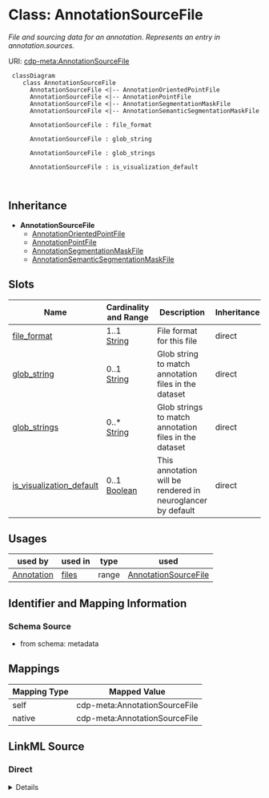 # Class: AnnotationSourceFile


_File and sourcing data for an annotation. Represents an entry in annotation.sources._





URI: [cdp-meta:AnnotationSourceFile](metadataAnnotationSourceFile)




```mermaid
 classDiagram
    class AnnotationSourceFile
      AnnotationSourceFile <|-- AnnotationOrientedPointFile
      AnnotationSourceFile <|-- AnnotationPointFile
      AnnotationSourceFile <|-- AnnotationSegmentationMaskFile
      AnnotationSourceFile <|-- AnnotationSemanticSegmentationMaskFile
      
      AnnotationSourceFile : file_format
        
      AnnotationSourceFile : glob_string
        
      AnnotationSourceFile : glob_strings
        
      AnnotationSourceFile : is_visualization_default
        
      
```





## Inheritance
* **AnnotationSourceFile**
    * [AnnotationOrientedPointFile](AnnotationOrientedPointFile.md)
    * [AnnotationPointFile](AnnotationPointFile.md)
    * [AnnotationSegmentationMaskFile](AnnotationSegmentationMaskFile.md)
    * [AnnotationSemanticSegmentationMaskFile](AnnotationSemanticSegmentationMaskFile.md)



## Slots

| Name | Cardinality and Range | Description | Inheritance |
| ---  | --- | --- | --- |
| [file_format](file_format.md) | 1..1 <br/> [String](String.md) | File format for this file | direct |
| [glob_string](glob_string.md) | 0..1 <br/> [String](String.md) | Glob string to match annotation files in the dataset | direct |
| [glob_strings](glob_strings.md) | 0..* <br/> [String](String.md) | Glob strings to match annotation files in the dataset | direct |
| [is_visualization_default](is_visualization_default.md) | 0..1 <br/> [Boolean](Boolean.md) | This annotation will be rendered in neuroglancer by default | direct |





## Usages

| used by | used in | type | used |
| ---  | --- | --- | --- |
| [Annotation](Annotation.md) | [files](files.md) | range | [AnnotationSourceFile](AnnotationSourceFile.md) |






## Identifier and Mapping Information







### Schema Source


* from schema: metadata





## Mappings

| Mapping Type | Mapped Value |
| ---  | ---  |
| self | cdp-meta:AnnotationSourceFile |
| native | cdp-meta:AnnotationSourceFile |





## LinkML Source

<!-- TODO: investigate https://stackoverflow.com/questions/37606292/how-to-create-tabbed-code-blocks-in-mkdocs-or-sphinx -->

### Direct

<details>
```yaml
name: AnnotationSourceFile
description: File and sourcing data for an annotation. Represents an entry in annotation.sources.
from_schema: metadata
attributes:
  file_format:
    name: file_format
    description: File format for this file
    from_schema: metadata
    exact_mappings:
    - cdp-common:annotation_source_file_format
    rank: 1000
    alias: file_format
    owner: AnnotationSourceFile
    domain_of:
    - AnnotationSourceFile
    - AnnotationOrientedPointFile
    - AnnotationInstanceSegmentationFile
    - AnnotationPointFile
    - AnnotationSegmentationMaskFile
    - AnnotationSemanticSegmentationMaskFile
    range: string
    required: true
    inlined: true
    inlined_as_list: true
  glob_string:
    name: glob_string
    description: Glob string to match annotation files in the dataset. Required if
      annotation_source_file_glob_strings is not provided.
    from_schema: metadata
    exact_mappings:
    - cdp-common:annotation_source_file_glob_string
    rank: 1000
    alias: glob_string
    owner: AnnotationSourceFile
    domain_of:
    - AnnotationSourceFile
    - AnnotationOrientedPointFile
    - AnnotationInstanceSegmentationFile
    - AnnotationPointFile
    - AnnotationSegmentationMaskFile
    - AnnotationSemanticSegmentationMaskFile
    range: string
    required: false
    inlined: true
    inlined_as_list: true
  glob_strings:
    name: glob_strings
    description: Glob strings to match annotation files in the dataset. Required if
      annotation_source_file_glob_string is not provided.
    from_schema: metadata
    exact_mappings:
    - cdp-common:annotation_source_file_glob_strings
    rank: 1000
    multivalued: true
    alias: glob_strings
    owner: AnnotationSourceFile
    domain_of:
    - AnnotationSourceFile
    - AnnotationOrientedPointFile
    - AnnotationInstanceSegmentationFile
    - AnnotationPointFile
    - AnnotationSegmentationMaskFile
    - AnnotationSemanticSegmentationMaskFile
    range: string
    required: false
    inlined: true
    inlined_as_list: true
  is_visualization_default:
    name: is_visualization_default
    description: This annotation will be rendered in neuroglancer by default.
    from_schema: metadata
    exact_mappings:
    - cdp-common:annotation_source_file_is_visualization_default
    rank: 1000
    ifabsent: 'False'
    alias: is_visualization_default
    owner: AnnotationSourceFile
    domain_of:
    - AnnotationSourceFile
    - AnnotationOrientedPointFile
    - AnnotationInstanceSegmentationFile
    - AnnotationPointFile
    - AnnotationSegmentationMaskFile
    - AnnotationSemanticSegmentationMaskFile
    range: boolean
    inlined: true
    inlined_as_list: true

```
</details>

### Induced

<details>
```yaml
name: AnnotationSourceFile
description: File and sourcing data for an annotation. Represents an entry in annotation.sources.
from_schema: metadata
attributes:
  file_format:
    name: file_format
    description: File format for this file
    from_schema: metadata
    exact_mappings:
    - cdp-common:annotation_source_file_format
    rank: 1000
    alias: file_format
    owner: AnnotationSourceFile
    domain_of:
    - AnnotationSourceFile
    - AnnotationOrientedPointFile
    - AnnotationInstanceSegmentationFile
    - AnnotationPointFile
    - AnnotationSegmentationMaskFile
    - AnnotationSemanticSegmentationMaskFile
    range: string
    required: true
    inlined: true
    inlined_as_list: true
  glob_string:
    name: glob_string
    description: Glob string to match annotation files in the dataset. Required if
      annotation_source_file_glob_strings is not provided.
    from_schema: metadata
    exact_mappings:
    - cdp-common:annotation_source_file_glob_string
    rank: 1000
    alias: glob_string
    owner: AnnotationSourceFile
    domain_of:
    - AnnotationSourceFile
    - AnnotationOrientedPointFile
    - AnnotationInstanceSegmentationFile
    - AnnotationPointFile
    - AnnotationSegmentationMaskFile
    - AnnotationSemanticSegmentationMaskFile
    range: string
    required: false
    inlined: true
    inlined_as_list: true
  glob_strings:
    name: glob_strings
    description: Glob strings to match annotation files in the dataset. Required if
      annotation_source_file_glob_string is not provided.
    from_schema: metadata
    exact_mappings:
    - cdp-common:annotation_source_file_glob_strings
    rank: 1000
    multivalued: true
    alias: glob_strings
    owner: AnnotationSourceFile
    domain_of:
    - AnnotationSourceFile
    - AnnotationOrientedPointFile
    - AnnotationInstanceSegmentationFile
    - AnnotationPointFile
    - AnnotationSegmentationMaskFile
    - AnnotationSemanticSegmentationMaskFile
    range: string
    required: false
    inlined: true
    inlined_as_list: true
  is_visualization_default:
    name: is_visualization_default
    description: This annotation will be rendered in neuroglancer by default.
    from_schema: metadata
    exact_mappings:
    - cdp-common:annotation_source_file_is_visualization_default
    rank: 1000
    ifabsent: 'False'
    alias: is_visualization_default
    owner: AnnotationSourceFile
    domain_of:
    - AnnotationSourceFile
    - AnnotationOrientedPointFile
    - AnnotationInstanceSegmentationFile
    - AnnotationPointFile
    - AnnotationSegmentationMaskFile
    - AnnotationSemanticSegmentationMaskFile
    range: boolean
    inlined: true
    inlined_as_list: true

```
</details>